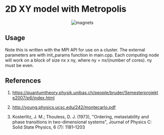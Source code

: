 # 2D XY model with Metropolis

<p align="center">

<img src="https://preview.ibb.co/cTun46/magnets.png" alt="magnets" border="0">

</p>

## Usage

Note this is written with the MPI API for use on a cluster. The external parameters are with init_params function in main.cpp. Each computing node will work on a block of size nx x ny, where ny = nx/(number of cores). ny must be even. 

## References
1. https://quantumtheory.physik.unibas.ch/people/bruder/Semesterprojekte2007/p6/index.html

3. http://young.physics.ucsc.edu/242/montecarlo.pdf

2. Kosterlitz, J. M.; Thouless, D. J. (1973), "Ordering, metastability and phase transitions in two-dimensional systems", Journal of Physics C: Solid State Physics, 6 (7): 1181–1203
